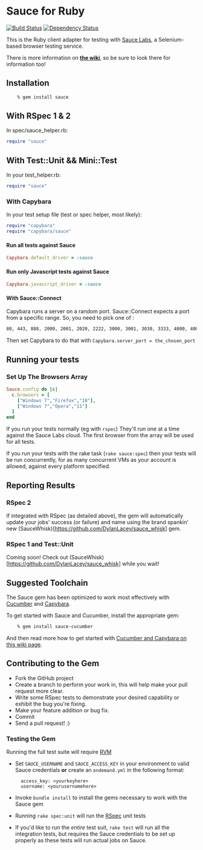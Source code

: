 # Sauce for Ruby
 
[![Build Status](https://travis-ci.org/sauce-labs/sauce_ruby.png)](https://travis-ci.org/sauce-labs/sauce_ruby)
[![Dependency Status](https://gemnasium.com/sauce-labs/sauce_ruby.png)](https://gemnasium.com/sauce-labs/sauce_ruby)

This is the Ruby client adapter for testing with [Sauce
Labs](https://www.saucelabs.com), a Selenium-based browser testing service.


There is more information on **[the
wiki](https://github.com/sauce-labs/sauce_ruby/wiki)**, so be sure to look there
for information too!


## Installation

```bash
    % gem install sauce
```

## With RSpec 1 & 2
In spec/sauce_helper.rb:
```ruby
require "sauce"
```

## With Test::Unit && Mini::Test

In your test_helper.rb:
```ruby
require "sauce"
```

### With Capybara
In your test setup file (test or spec helper, most likely):
```ruby
require "capybara"
require "capybara/sauce"
```

#### Run all tests against Sauce
```ruby
Capybara.default_driver = :sauce
```

#### Run only Javascript tests against Sauce
```ruby
Capybara.javascript_driver = :sauce
```

#### With Sauce::Connect
Capybara runs a server on a random port.  Sauce::Connect expects a port from a specific range.  So, you need to pick one of :

```bash
80, 443, 888, 2000, 2001, 2020, 2222, 3000, 3001, 3030, 3333, 4000, 4001, 4040, 4502, 4503, 5000, 5001, 5050, 5555, 6000, 6001, 6060, 6666, 7000, 7070, 7777, 8000, 8001, 8003, 8031, 8080, 8081, 8888, 9000, 9001, 9080, 9090, 9999, 49221
```
Then set Capybara to do that with ```Capybara.server_port = the_chosen_port```

## Running your tests

### Set Up The Browsers Array

```ruby
Sauce.config do |c|
  c.browsers = [
    ["Windows 7","Firefox","18"],
    ["Windows 7","Opera","11"]
  ]
end
```

If you run your tests normally (eg with ```rspec```) They'll run one at a time against the Sauce Labs cloud.  The first browser from the array will be used for all tests.

If you run your tests with the rake task (```rake sauce:spec```) then your tests will be run concurrently, for as many concurrent VMs as your account is allowed, against every platform specified.

## Reporting Results

### RSpec 2

If integrated with RSpec (as detailed above), the gem will automatically update your jobs' success (or failure) and name using the brand spankin' new (SauceWhisk)[https://github.com/DylanLacey/sauce_whisk] gem.

### RSpec 1 and Test::Unit

Coming soon!  Check out (SauceWhisk)[https://github.com/DylanLacey/sauce_whisk] while you wait!

## Suggested Toolchain

The Sauce gem has been optimized to work most effectively with
[Cucumber](https://www.cukes.info) and
[Capybara](http://jnicklas.github.com/capybara/).

To get started with Sauce and Cucumber, install the appropriate gem:

```bash
    % gem install sauce-cucumber
```

And then read more how to get started with [Cucumber and Capybara on this
wiki
page](https://github.com/sauce-labs/sauce_ruby/wiki/Cucumber-and-Capybara).

## Contributing to the Gem

* Fork the GitHub project
* Create a branch to perform your work in, this will help make your pull
  request more clear.
* Write some RSpec tests to demonstrate your desired capability or exhibit the
  bug you're fixing.
* Make your feature addition or bug fix.
* Commit
* Send a pull request! :)


### Testing the Gem

Running the full test suite will require [RVM](http://rvm.beginrescueend.com)

* Set `SAUCE_USERNAME` and `SAUCE_ACCESS_KEY` in your environment to valid Sauce credentials **or** create an `ondemand.yml` in the following format:

        access_key: <yourkeyhere>
        username: <yourusernamehere>

* Invoke `bundle install` to install the gems necessary to work with the Sauce
  gem
* Running `rake spec:unit` will run the [RSpec](https://github.com/rspec/rspec) unit tests
* If you'd like to run the *entire* test suit, ```rake test``` will run all the
  integration tests, but requires the Sauce credentials to be set up properly
  as these tests will run actual jobs on Sauce.
